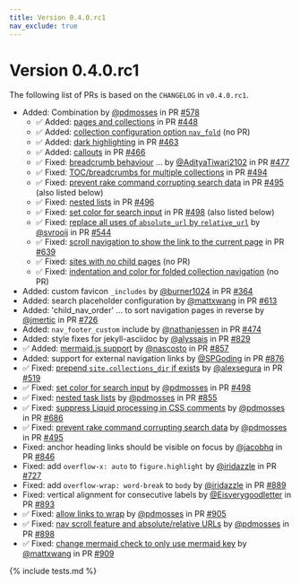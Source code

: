 ```yaml
---
title: Version 0.4.0.rc1
nav_exclude: true
---
```


# Version 0.4.0.rc1

The following list of PRs is based on the `CHANGELOG` in `v0.4.0.rc1`.

* Added: Combination by [@pdmosses] in PR [#578]
  - ✅ Added: [pages and collections] in PR [#448]
  - ✅ Added: [collection configuration option `nav_fold`] (no PR)
  - ✅ Added: [dark highlighting] in PR [#463]
  - ✅ Added: [callouts] in PR [#466]
  - ✅ Fixed: [breadcrumb behaviour] … by [@AdityaTiwari2102] in PR [#477]
  - ✅ Fixed: [TOC/breadcrumbs for multiple collections] in PR [#494]
  - ✅ Fixed: [prevent rake command corrupting search data] in PR [#495] (also listed below)
  - ✅ Fixed: [nested lists] in PR [#496]
  - ✅ Fixed: [set color for search input] in PR [#498] (also listed below)
  - ✅ Fixed: [replace all uses of `absolute_url` by `relative_url`] by [@svrooij] in PR [#544]
  - ✅ Fixed: [scroll navigation to show the link to the current page] in PR [#639]
  - ✅ Fixed: [sites with no child pages] (no PR)
  - ✅ Fixed: [indentation and color for folded collection navigation] (no PR)
* Added: custom favicon `_includes` by [@burner1024] in PR [#364]
* Added: search placeholder configuration by [@mattxwang] in PR [#613]
* Added: 'child_nav_order' … to sort navigation pages in reverse by [@jmertic] in PR [#726]
* Added: `nav_footer_custom` include by [@nathanjessen] in PR [#474]
* Added: style fixes for jekyll-asciidoc by [@alyssais] in PR [#829]
* ✅ Added: [mermaid.js support] by [@nascosto] in PR [#857]
* Added: support for external navigation links by [@SPGoding] in PR [#876]
* ✅ Fixed: [prepend `site.collections_dir` if exists] by [@alexsegura] in PR [#519]
* ✅ Fixed: [set color for search input] by [@pdmosses] in PR [#498]
* ✅ Fixed: [nested task lists] by [@pdmosses] in PR [#855]
* ✅ Fixed: [suppress Liquid processing in CSS comments] by [@pdmosses] in PR [#686]
* ✅ Fixed: [prevent rake command corrupting search data] by [@pdmosses] in PR [#495]
* Fixed: anchor heading links should be visible on focus by [@jacobhq] in PR [#846]
* Fixed: add `overflow-x: auto` to `figure.highlight` by [@iridazzle] in PR [#727]
* Fixed: add `overflow-wrap: word-break` to `body` by [@iridazzle] in PR [#889]
* Fixed: vertical alignment for consecutive labels by [@Eisverygoodletter] in PR [#893]
* ✅ Fixed: [allow links to wrap] by [@pdmosses] in PR [#905]
* ✅ Fixed: [nav scroll feature and absolute/relative URLs] by [@pdmosses] in PR [#898]
* ✅ Fixed: [change mermaid check to only use mermaid key] by [@mattxwang] in PR [#909]

[dark highlighting]:          /collections/_color/code.md
[set color for search input]: /collections/_color/input.md

[mermaid.js support]:                           /collections/_components/mermaid.md
[change mermaid check to only use mermaid key]: /collections/_components/mermaid.md
[callouts]:                                     /collections/_components/callouts.md

[pages and collections]:                                  /collections/_navigation/collections.md
[indentation and color for folded collection navigation]: /collections/_navigation/collections.md
[collection configuration option `nav_fold`]:             /collections/_navigation/expanders.md
[breadcrumb behaviour]:                                   /collections/_navigation/grandparent/index.md
[TOC/breadcrumbs for multiple collections]:               /collections/_navigation/grandparent/index.md
[sites with no child pages]:                              /collections/_navigation/top-level.md
[replace all uses of `absolute_url` by `relative_url`]:   /collections/_navigation/relative-url.md
[scroll navigation to show the link to the current page]: /collections/_navigation/scroll.md
[nav scroll feature and absolute/relative URLs]:          /collections/_navigation/scroll.md
[prepend `site.collections_dir` if exists]:               /collections/_navigation/collections.md

[prevent rake command corrupting search data]: /collections/_search/rake.md

[allow links to wrap]:                        /collections/_styling/links.md
[suppress Liquid processing in CSS comments]: /collections/_styling/maps.md
[nested lists]:                               /collections/_styling/nested.md
[nested task lists]:                          /collections/_styling/nested.md

{% include tests.md %}

[@AdityaTiwari2102]: https://github.com/AdityaTiwari2102
[@alexsegura]: https://github.com/alexsegura
[@alyssais]: https://github.com/alyssais
[@burner1024]: https://github.com/burner1024
[@Eisverygoodletter]: https://github.com/Eisverygoodletter
[@iridazzle]: https://github.com/iridazzle
[@jacobhq]: https://github.com/jacobhq
[@jmertic]: https://github.com/jmertic
[@mattxwang]: https://github.com/mattxwang
[@nascosto]: https://github.com/nascosto
[@nathanjessen]: https://github.com/nathanjessen
[@pdmosses]: https://github.com/pdmosses
[@SPGoding]: https://github.com/SPGoding
[@svrooij]: https://github.com/svrooij

[#364]: https://github.com/just-the-docs/just-the-docs/pull/364
[#448]: https://github.com/just-the-docs/just-the-docs/pull/448
[#463]: https://github.com/just-the-docs/just-the-docs/pull/463
[#466]: https://github.com/just-the-docs/just-the-docs/pull/466
[#474]: https://github.com/just-the-docs/just-the-docs/pull/474
[#477]: https://github.com/just-the-docs/just-the-docs/pull/477
[#494]: https://github.com/just-the-docs/just-the-docs/pull/494
[#495]: https://github.com/just-the-docs/just-the-docs/pull/495
[#496]: https://github.com/just-the-docs/just-the-docs/pull/496
[#498]: https://github.com/just-the-docs/just-the-docs/pull/498
[#519]: https://github.com/just-the-docs/just-the-docs/pull/519
[#544]: https://github.com/just-the-docs/just-the-docs/pull/544
[#578]: https://github.com/just-the-docs/just-the-docs/pull/578
[#613]: https://github.com/just-the-docs/just-the-docs/pull/613
[#639]: https://github.com/just-the-docs/just-the-docs/pull/639
[#686]: https://github.com/just-the-docs/just-the-docs/pull/686
[#726]: https://github.com/just-the-docs/just-the-docs/pull/726
[#727]: https://github.com/just-the-docs/just-the-docs/pull/727
[#829]: https://github.com/just-the-docs/just-the-docs/pull/829
[#846]: https://github.com/just-the-docs/just-the-docs/pull/846
[#855]: https://github.com/just-the-docs/just-the-docs/pull/855
[#857]: https://github.com/just-the-docs/just-the-docs/pull/857
[#876]: https://github.com/just-the-docs/just-the-docs/pull/876
[#889]: https://github.com/just-the-docs/just-the-docs/pull/889
[#893]: https://github.com/just-the-docs/just-the-docs/pull/893
[#898]: https://github.com/just-the-docs/just-the-docs/pull/898
[#905]: https://github.com/just-the-docs/just-the-docs/pull/905
[#909]: https://github.com/just-the-docs/just-the-docs/pull/909
